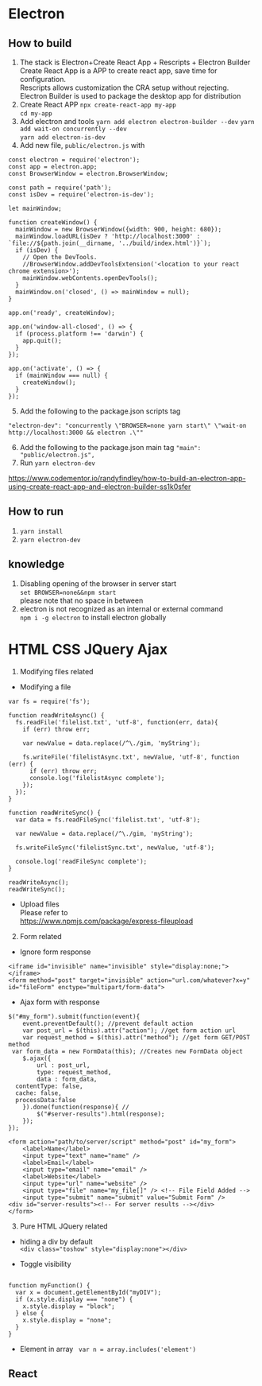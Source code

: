 # Electron

## How to build

1. The stack is Electron+Create React App + Rescripts + Electron Builder
Create React App is a APP to create react app, save time for configuration.  
Rescripts allows customization the CRA setup without rejecting.  
Electron Builder is used to package the desktop app for distribution
2. Create React APP
```npx create-react-app my-app```  
```cd my-app```  
3. Add electron and tools
```yarn add electron electron-builder --dev```
```yarn add wait-on concurrently --dev```  
```yarn add electron-is-dev```  
4. Add new file, ```public/electron.js``` with

```
const electron = require('electron');
const app = electron.app;
const BrowserWindow = electron.BrowserWindow;

const path = require('path');
const isDev = require('electron-is-dev');

let mainWindow;

function createWindow() {
  mainWindow = new BrowserWindow({width: 900, height: 680});
  mainWindow.loadURL(isDev ? 'http://localhost:3000' : `file://${path.join(__dirname, '../build/index.html')}`);
  if (isDev) {
    // Open the DevTools.
    //BrowserWindow.addDevToolsExtension('<location to your react chrome extension>');
    mainWindow.webContents.openDevTools();
  }
  mainWindow.on('closed', () => mainWindow = null);
}

app.on('ready', createWindow);

app.on('window-all-closed', () => {
  if (process.platform !== 'darwin') {
    app.quit();
  }
});

app.on('activate', () => {
  if (mainWindow === null) {
    createWindow();
  }
});
```

5. Add the following to the package.json scripts tag

```
"electron-dev": "concurrently \"BROWSER=none yarn start\" \"wait-on http://localhost:3000 && electron .\""
```

6. Add the following to the package.json main tag
```"main": "public/electron.js",```
7. Run ```yarn electron-dev```

<https://www.codementor.io/randyfindley/how-to-build-an-electron-app-using-create-react-app-and-electron-builder-ss1k0sfer>

## How to run

1. ```yarn install```
2. ```yarn electron-dev```

## knowledge

1. Disabling opening of the browser in server start  
```set BROWSER=none&&npm start```  
please note that no space in between
2. electron is not recognized as an internal or external command  
```npm i -g electron``` to install electron globally

# HTML CSS JQuery Ajax

1. Modifying files related

- Modifying a file

```
var fs = require('fs');

function readWriteAsync() {
  fs.readFile('filelist.txt', 'utf-8', function(err, data){
    if (err) throw err;

    var newValue = data.replace(/^\./gim, 'myString');

    fs.writeFile('filelistAsync.txt', newValue, 'utf-8', function (err) {
      if (err) throw err;
      console.log('filelistAsync complete');
    });
  });
}

function readWriteSync() {
  var data = fs.readFileSync('filelist.txt', 'utf-8');

  var newValue = data.replace(/^\./gim, 'myString');

  fs.writeFileSync('filelistSync.txt', newValue, 'utf-8');

  console.log('readFileSync complete');
}

readWriteAsync();
readWriteSync();
```

- Upload files  
Please refer to  
<https://www.npmjs.com/package/express-fileupload>

2. Form related

- Ignore form response

```
<iframe id="invisible" name="invisible" style="display:none;"></iframe>
<form method="post" target="invisible" action="url.com/whatever?x=y" id="fileForm" enctype="multipart/form-data">
```

- Ajax form with response

```
$("#my_form").submit(function(event){
    event.preventDefault(); //prevent default action
    var post_url = $(this).attr("action"); //get form action url
    var request_method = $(this).attr("method"); //get form GET/POST method
 var form_data = new FormData(this); //Creates new FormData object
    $.ajax({
        url : post_url,
        type: request_method,
        data : form_data,
  contentType: false,
  cache: false,
  processData:false
    }).done(function(response){ //
        $("#server-results").html(response);
    });
});
```

```
<form action="path/to/server/script" method="post" id="my_form">
    <label>Name</label>
    <input type="text" name="name" />
    <label>Email</label>
    <input type="email" name="email" />
    <label>Website</label>
    <input type="url" name="website" />
    <input type="file" name="my_file[]" /> <!-- File Field Added -->
    <input type="submit" name="submit" value="Submit Form" />
<div id="server-results"><!-- For server results --></div>
</form>
```




3. Pure HTML JQuery related


- hiding a div by default  
```<div class="toshow" style="display:none"></div>```

- Toggle visibility  

```

function myFunction() {
  var x = document.getElementById("myDIV");
  if (x.style.display === "none") {
    x.style.display = "block";
  } else {
    x.style.display = "none";
  }
}

```

- Element in array
``` var n = array.includes('element')```



## React 

